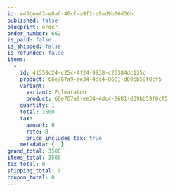 ```yaml
---
id: e43bee43-e8a6-46cf-a9f2-e9ad9b06d36b
published: false
blueprint: order
order_number: 662
is_paid: false
is_shipped: false
is_refunded: false
items:
  -
    id: 41558c24-c25c-4f24-9938-c26384dc135c
    product: 66e767a9-ee34-4dc4-8681-d09bb59f0cf5
    variant:
      variant: Polmaraton
      product: 66e767a9-ee34-4dc4-8681-d09bb59f0cf5
    quantity: 1
    total: 3500
    tax:
      amount: 0
      rate: 0
      price_includes_tax: true
    metadata: {  }
grand_total: 3500
items_total: 3500
tax_total: 0
shipping_total: 0
coupon_total: 0
---
```

